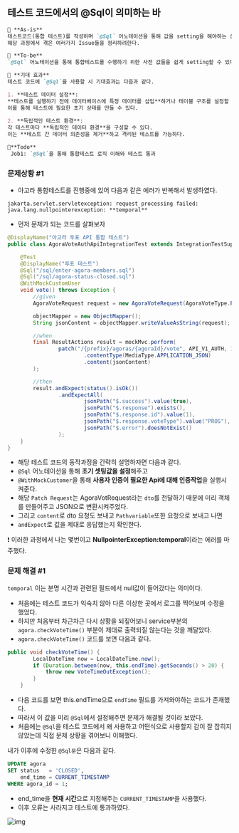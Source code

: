 ## 테스트 코드에서의 @Sql이 의미하는 바

```markdown
📌 **As-is**
테스트코드(통합 테스트)를 작성하며 `@Sql` 어노테이션을 통해 값을 setting을 해야하는 상황이 있다.
해당 과정에서 겪은 여러가지 Issue들을 정리하려한다.

📌 **To-be**
`@Sql` 어노테이션을 통해 통합테스트를 수행하기 위한 사전 값들을 쉽게 setting할 수 있다.

📌 **기대 효과**
테스트 코드에 `@Sql`을 사용할 시 기대효과는 다음과 같다.

1. **테스트 데이터 설정**:
**테스트를 실행하기 전에 데이터베이스에 특정 데이터를 삽입**하거나 테이블 구조를 설정할 수 있다.
이를 통해 테스트에 필요한 초기 상태를 만들 수 있다.
   
2. **독립적인 테스트 환경**:
각 테스트마다 **독립적인 데이터 환경**을 구성할 수 있다.
이는 **테스트 간 데이터 의존성을 제거**하고 격리된 테스트를 가능하다.

📌**Todo**
 Job1: `@Sql`을 통해 통합테스트 로직 이해와 테스트 통과
```

### 문제상황 #1
- 아고라 통합테스트를 진행중에 있어 다음과 같은 에러가 반복해서 발생하였다.

```text
jakarta.servlet.servletexception: request processing failed: java.lang.nullpointerexception: **temporal**
```

- 먼저 문제가 되는 코드를 살펴보자

```java
@DisplayName("아고라 투표 API 통합 테스트")
public class AgoraVoteAuthApiIntegrationTest extends IntegrationTestSupport {

    @Test
    @DisplayName("투표 테스트")
    @Sql("/sql/enter-agora-members.sql")
    @Sql("/sql/agora-status-closed.sql")
    @WithMockCustomUser
    void vote() throws Exception {
        //given
        AgoraVoteRequest request = new AgoraVoteRequest(AgoraVoteType.PROS, true);

        objectMapper = new ObjectMapper();
        String jsonContent = objectMapper.writeValueAsString(request);

        //when
        final ResultActions result = mockMvc.perform(
                patch("/{prefix}/agoras/{agoraId}/vote", API_V1_AUTH, 1)
                        .contentType(MediaType.APPLICATION_JSON)
                        .content(jsonContent)
        );

        //then
        result.andExpect(status().isOk())
                .andExpectAll(
                        jsonPath("$.success").value(true),
                        jsonPath("$.response").exists(),
                        jsonPath("$.response.id").value(1),
                        jsonPath("$.response.voteType").value("PROS"),
                        jsonPath("$.error").doesNotExist()
                );
    }
}
```

- 해당 테스트 코드의 동작과정을 간략히 설명하자면 다음과 같다.
- `@Sql` 어노테이션을 통해 **초기 셋팅값을 설정**해주고
- `@WithMockCustomer`을 통해 **사용자 인증이 필요한 Api에 대해 인증작업**을 실행시켜준다.
- 해당 `Patch Request`는 AgoraVotRequest라는 `dto`를 전달하기 때문에 미리 객체를 만들어주고 JSON으로 변환시켜주었다.
- 그리고 `content`로 dto 요청도 보내고 `Pathvariable`또한 요청으로 보내고 나면
- `andExpect`로 값을 제대로 응답했는지 확인한다.

❗ 이러한 과정에서 나는 몇번이고 **NullpointerException:temporal**이라는 에러를 마주했다.

### 문제 해결 #1

`temporal` 이는 분명 시간과 관련된 필드에서 null값이 들어갔다는 의미이다.

- 처음에는 테스트 코드가 익숙치 않아 다른 이상한 곳에서 로그를 찍어보며 수정을 했었다.
- 하지만 처음부터 차근차근 다시 상황을 되짚어보니 service부분의 `agora.checkVoteTime()` 부분이 제대로 출력되질 않는다는 것을 깨달았다.
- `agora.checkVoteTime()` 코드를 보면 다음과 같다.

```java
public void checkVoteTime() {
        LocalDateTime now = LocalDateTime.now();
        if (Duration.between(now, this.endTime).getSeconds() > 20) {
            throw new VoteTimeOutException();
        }
    }
```
- 다음 코드를 보면 this.endTime으로 `endTime` 필드를 가져와야하는 코드가 존재했다.
- 따라서 이 값을 미리 `@Sql`에서 설정해주면 문제가 해결될 것이라 보았다.
- 처음에는 `@Sql`을 테스트 코드에서 왜 사용하고 어떤식으로 사용할지 감이 잘 잡히지 않았는데 직접 문제 상황을 겪어보니 이해했다.

내가 이후에 수정한 `@Sql문`은 다음과 같다.

```sql
UPDATE agora
SET status   = 'CLOSED',
    end_time = CURRENT_TIMESTAMP
WHERE agora_id = 1;
```

- end_time을 **현재 시간**으로 지정해주는 `CURRENT_TIMESTAMP`을 사용했다.
- 이후 오류는 사라지고 테스트에 통과하였다.

![img](https://github.com/user-attachments/assets/c3b4c879-593e-4dcd-bee3-f5ffb99bb3f9)







